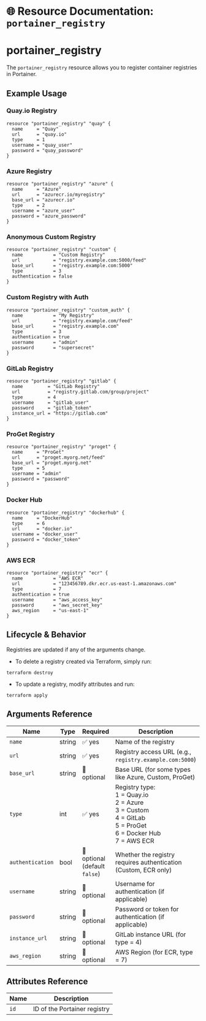# 🌐 **Resource Documentation: `portainer_registry`**

# portainer_registry
The `portainer_registry` resource allows you to register container registries in Portainer.

## Example Usage

### Quay.io Registry
```hcl
resource "portainer_registry" "quay" {
  name     = "Quay"
  url      = "quay.io"
  type     = 1
  username = "quay_user"
  password = "quay_password"
}
```

### Azure Registry
```hcl
resource "portainer_registry" "azure" {
  name     = "Azure"
  url      = "azurecr.io/myregistry"
  base_url = "azurecr.io"
  type     = 2
  username = "azure_user"
  password = "azure_password"
}
```

### Anonymous Custom Registry
```hcl
resource "portainer_registry" "custom" {
  name           = "Custom Registry"
  url            = "registry.example.com:5000/feed"
  base_url       = "registry.example.com:5000"
  type           = 3
  authentication = false
}
```

### Custom Registry with Auth
```hcl
resource "portainer_registry" "custom_auth" {
  name           = "My Registry"
  url            = "registry.example.com/feed"
  base_url       = "registry.example.com"
  type           = 3
  authentication = true
  username       = "admin"
  password       = "supersecret"
}
```

### GitLab Registry
```hcl
resource "portainer_registry" "gitlab" {
  name         = "GitLab Registry"
  url          = "registry.gitlab.com/group/project"
  type         = 4
  username     = "gitlab_user"
  password     = "gitlab_token"
  instance_url = "https://gitlab.com"
}
```

### ProGet Registry
```hcl
resource "portainer_registry" "proget" {
  name     = "ProGet"
  url      = "proget.myorg.net/feed"
  base_url = "proget.myorg.net"
  type     = 5
  username = "admin"
  password = "password"
}
```

### Docker Hub
```hcl
resource "portainer_registry" "dockerhub" {
  name     = "DockerHub"
  type     = 6
  url      = "docker.io"
  username = "docker_user"
  password = "docker_token"
}
```

### AWS ECR
```hcl
resource "portainer_registry" "ecr" {
  name           = "AWS ECR"
  url            = "123456789.dkr.ecr.us-east-1.amazonaws.com"
  type           = 7
  authentication = true
  username       = "aws_access_key"
  password       = "aws_secret_key"
  aws_region     = "us-east-1"
}
```

## Lifecycle & Behavior
Registries are updated if any of the arguments change.
- To delete a registry created via Terraform, simply run:
```hcl
terraform destroy
```

- To update a registry, modify attributes and run:
```hcl
terraform apply
```

## Arguments Reference
| Name           | Type    | Required                      | Description                                                                 |
|----------------|---------|-------------------------------|-----------------------------------------------------------------------------|
| `name`         | string  | ✅ yes                        | Name of the registry                                                        |
| `url`          | string  | ✅ yes                        | Registry access URL (e.g., `registry.example.com:5000`)                |
| `base_url`     | string  | 🚫 optional                   | Base URL (for some types like Azure, Custom, ProGet)                        |
| `type`         | int     | ✅ yes                        | Registry type:<br>1 = Quay.io<br>2 = Azure<br>3 = Custom<br>4 = GitLab<br>5 = ProGet<br>6 = Docker Hub<br>7 = AWS ECR |
| `authentication` | bool  | 🚫 optional (default `false`) | Whether the registry requires authentication (Custom, ECR only)            |
| `username`     | string  | 🚫 optional                   | Username for authentication (if applicable)                                |
| `password`     | string  | 🚫 optional                   | Password or token for authentication (if applicable)                        |
| `instance_url` | string  | 🚫 optional                   | GitLab instance URL (for type = 4)                                          |
| `aws_region`   | string  | 🚫 optional                   | AWS Region (for ECR, type = 7)                                              |


## Attributes Reference

| Name | Description              |
|------|--------------------------|
| `id` | ID of the Portainer registry |
